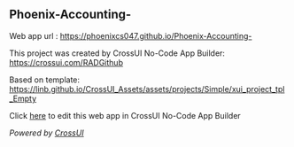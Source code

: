 ## Phoenix-Accounting-
Web app url : https://phoenixcs047.github.io/Phoenix-Accounting-

This project was created by CrossUI No-Code App Builder: https://crossui.com/RADGithub

Based on template: https://linb.github.io/CrossUI_Assets/assets/projects/Simple/xui_project_tpl_Empty

Click [here](https://crossui.com/RADGithub/#!from=github&owner=phoenixcs047&repo=Phoenix-Accounting-) to edit this web app in CrossUI No-Code App Builder

<i>Powered by [CrossUI](https://crossui.com)</i>
